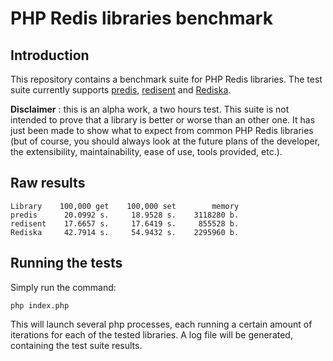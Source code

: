 # PHP Redis libraries benchmark

## Introduction

This repository contains a benchmark suite for PHP Redis libraries. The test suite currently supports [predis](https://github.com/nrk/predis), [redisent](https://github.com/jdp/redisent) and [Rediska](http://rediska.geometria-lab.net/).

__Disclaimer__ : this is an alpha work, a two hours test. This suite is not intended to prove that a library is better or worse than an other one. It has just been made to show what to expect from common PHP Redis libraries (but of course, you should always look at the future plans of the developer, the extensibility, maintainability, ease of use, tools provided, etc.).

## Raw results

    Library    100,000 get    100,000 set        memory
    predis      20.0992 s.     18.9528 s.    3118280 b.
    redisent    17.6657 s.     17.6419 s.     855528 b.
    Rediska     42.7914 s.     54.9432 s.    2295960 b.

## Running the tests

Simply run the command:

    php index.php

This will launch several php processes, each running a certain amount of iterations for each of the tested libraries. A log file will be generated, containing the test suite results.